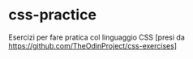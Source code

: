 # css-practice
Esercizi per fare pratica col linguaggio CSS [presi da https://github.com/TheOdinProject/css-exercises]
